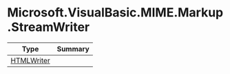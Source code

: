 ﻿
# Microsoft.VisualBasic.MIME.Markup.StreamWriter

|Type|Summary|
|----|-------|
|<a href="#" onClick="load('/docs/Microsoft.VisualBasic.MIME.Markup.StreamWriter/HTMLWriter.md')">HTMLWriter</a>||

